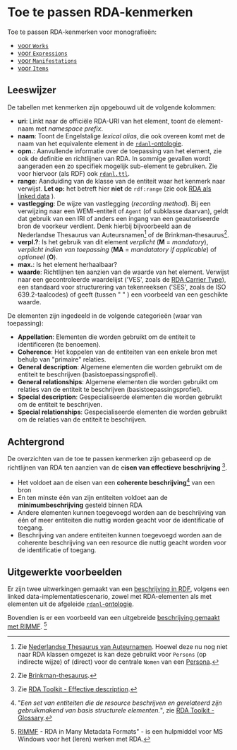 # Toe te passen RDA-kenmerken

Toe te passen RDA-kenmerken voor monografieën:

* [voor `Works`](Work-kenmerken.md)
* [voor `Expressions`](Expression-kenmerken.md)
* [voor `Manifestations`](Manifestation-kenmerken.md)
* [voor `Items`](Item-kenmerken.md)

## Leeswijzer

De tabellen met kenmerken zijn opgebouwd uit de volgende kolommen:

* **uri**: Linkt naar de officiële RDA-URI van het element, toont de element-naam met *namespace prefix*.
* **naam**: Toont de Engelstalige *lexical alias*, die ook overeen komt met de naam van het equivalente element in de [`rdanl`-ontologie](rdf/profile).
* **opm.**: Aanvullende informatie over de toepassing van het element, zie ook de definitie en richtlijnen van RDA. In sommige  gevallen wordt aangeraden een zo specifiek mogelijk sub-element te gebruiken. Zie voor hiervoor (als RDF) ook [`rdanl.ttl`](rdf/profile/rdanl.ttl).
* **range**: Aanduiding van de klasse van de entiteit waar het kenmerk naar verwijst. **Let op:** het betreft hier **niet** de `rdf:range` (zie ook [RDA als linked data](rdf/RDA_als_linkeddata.md) ).
* **vastlegging**: De wijze van vastlegging (*recording method*). Bij een verwijzing naar een WEMI-entiteit of `Agent` (of subklasse daarvan), geldt dat gebruik van een IRI of anders een ingang van een geautoriseerde bron de voorkeur verdient. Denk hierbij bijvoorbeeld aan de Nederlandse Thesaurus van Auteursnamen[^1] of de Brinkman-thesaurus[^2].
* **verpl.?**: Is het gebruik van dit element *verplicht* (**M** = *mandatory*), *verplicht indien van toepassing* (**MA** = *mandatatory if applicable*) of *optioneel* (**O**).
* **max.**: Is het element herhaalbaar?
* **waarde**: Richtlijnen ten aanzien van de waarde van het element. Verwijst naar een gecontroleerde waardelijst ('VES', zoals de [RDA Carrier Type](http://www.rdaregistry.info/termList/RDACarrierType/)), een standaard voor structurering van tekenreeksen ('SES', zoals de ISO 639.2-taalcodes) of geeft (tussen " " ) een voorbeeld van een geschikte waarde.

De elementen zijn ingedeeld in de volgende categorieën (waar van toepassing): 

* **Appellation**: Elementen die worden gebruikt om de entiteit te identificeren (te benoemen). 
* **Coherence**: Het koppelen van de entiteiten van een enkele bron met behulp van "primaire" relaties. 
* **General description**: Algemene elementen die worden gebruikt om de entiteit te beschrijven (basistoepassingsprofiel). 
* **General relationships**: Algemene elementen die worden gebruikt om relaties van de entiteit te beschrijven (basistoepassingsprofiel). 
* **Special description**: Gespecialiseerde elementen die worden gebruikt om de entiteit te beschrijven. 
* **Special relationships**: Gespecialiseerde elementen die worden gebruikt  om de relaties van de entiteit te beschrijven. 


## Achtergrond

De overzichten van de toe te passen kenmerken zijn gebaseerd op de richtlijnen van RDA ten aanzien van de e**isen van effectieve beschrijving** [^3].

* Het voldoet aan de eisen van een **coherente beschrijving**[^4] van een bron 
* En ten minste één van zijn entiteiten voldoet aan de **minimumbeschrijving** gesteld binnen RDA 
* Andere elementen kunnen toegevoegd worden aan de beschrijving van één of meer entiteiten die nuttig worden geacht voor de identificatie of toegang. 
* Beschrijving van andere entiteiten kunnen toegevoegd worden aan de coherente beschrijving van een resource die nuttig geacht worden voor de identificatie of toegang. 

## Uitgewerkte voorbeelden

Er zijn twee uitwerkingen gemaakt van een [beschrijving in RDF](rdf/examples), volgens een linked data-implementatiescenario, zowel met RDA-elementen als met elementen uit de afgeleide [`rdanl`-ontologie](rdf/profile).

Bovendien is er een voorbeeld van een uitgebreide [beschrijving gemaakt met RIMMF](examples/Uitwerking_met_RIMMF.md). [^5]



[^1]: Zie [Nederlandse Thesaurus van Auteurnamen](http://data.bibliotheken.nl/id/dataset/persons). Hoewel deze nu nog niet naar RDA klassen omgezet is kan deze gebruikt voor `Persons` (op indirecte wijze) of (direct) voor de centrale `Nomen` van een [Persona](Persona_in_RDA.md).
[^2]: Zie [Brinkman-thesaurus](http://data.bibliotheken.nl/id/dataset/brinkman).
[^3]: Zie [RDA Toolkit - Effective description](https://access.rdatoolkit.org/Guidance/Index).
[^4]: "*Een set van entiteiten die de resource beschrijven en gerelateerd zijn gebruikmakend van basis structurele elementen.*", zie [RDA Toolkit - Glossary](https://access.rdatoolkit.org/Glossary).
[^5]: [RIMMF](https://www.rimmf.com/) - RDA in Many Metadata Formats" - is een hulpmiddel voor MS Windows voor het (leren) werken met RDA.
